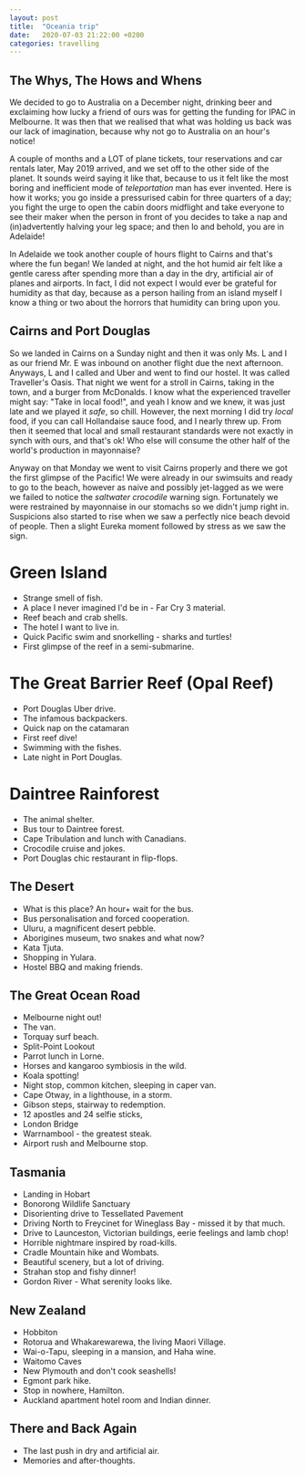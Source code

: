```yaml
---
layout: post
title:  "Oceania trip"
date:   2020-07-03 21:22:00 +0200
categories: travelling
---
```


## The Whys, The Hows and Whens

We decided to go to Australia on a December night, drinking beer and exclaiming how lucky a friend of ours was for getting the funding for IPAC in Melbourne. It was then that we realised that what was holding us back was our lack of imagination, because why not go to Australia on an hour's notice!

A couple of months and a LOT of plane tickets, tour reservations and car rentals later, May 2019 arrived, and we set off to the other side of the planet. It sounds weird saying it like that, because to us it felt like the most boring and inefficient mode of *teleportation* man has ever invented. Here is how it works; you go inside a pressurised cabin for three quarters of a day; you fight the urge to open the cabin doors midflight and take everyone to see their maker when the person in front of you decides to take a nap and (in)advertently halving your leg space; and then lo and behold, you are in Adelaide!

In Adelaide we took another couple of hours flight to Cairns and that's where the fun began! We landed at night, and the hot humid air felt like a gentle caress after spending more than a day in the dry, artificial air of planes and airports. In fact, I did not expect I would ever be grateful for humidity as that day, because as a person hailing from an island myself I know a thing or two about the horrors that humidity can bring upon you.

## Cairns and Port Douglas
So we landed in Cairns on a Sunday night and then it was only Ms. L and I as our friend Mr. E was inbound on another flight due the next afternoon. Anyways, L and I called and Uber and went to find our hostel. It was called Traveller's Oasis. That night we went for a stroll in Cairns, taking in the town, and a burger from McDonalds. I know what the experienced traveller might say: "Take in local food!", and yeah I know and we knew, it was just late and we played it *safe*, so chill. However, the next morning I did try *local* food, if you can call Hollandaise sauce food, and I nearly threw up. From then it seemed that local and small restaurant standards were not exactly in synch with ours, and that's ok! Who else will consume the other half of the world's production in mayonnaise?

Anyway on that Monday we went to visit Cairns properly and there we got the first glimpse of the Pacific! We were already in our swimsuits and ready to go to the beach, however as naive and possibly jet-lagged as we were we failed to notice the *saltwater crocodile* warning sign. Fortunately we were restrained by mayonnaise in our stomachs so we didn't jump right in. Suspicions also started to rise when we saw a perfectly nice beach devoid of people. Then a slight Eureka moment followed by stress as we saw the sign.

# Green Island
* Strange smell of fish.
* A place I never imagined I'd be in - Far Cry 3 material.
* Reef beach and crab shells.
* The hotel I want to live in.
* Quick Pacific swim and snorkelling - sharks and turtles!
* First glimpse of the reef in a semi-submarine.

# The Great Barrier Reef (Opal Reef)
* Port Douglas Uber drive.
* The infamous backpackers.
* Quick nap on the catamaran
* First reef dive!
* Swimming with the fishes.
* Late night in Port Douglas.

# Daintree Rainforest
* The animal shelter.
* Bus tour to Daintree forest.
* Cape Tribulation and lunch with Canadians.
* Crocodile cruise and jokes.
* Port Douglas chic restaurant in flip-flops.

## The Desert
* What is this place? An hour+ wait for the bus.
* Bus personalisation and forced cooperation.
* Uluru, a magnificent desert pebble.
* Aborigines museum, two snakes and what now?
* Kata Tjuta.
* Shopping in Yulara.
* Hostel BBQ and making friends.

## The Great Ocean Road
* Melbourne night out!
* The van.
* Torquay surf beach.
* Split-Point Lookout
* Parrot lunch in Lorne.
* Horses and kangaroo symbiosis in the wild.
* Koala spotting!
* Night stop, common kitchen, sleeping in caper van.
* Cape Otway, in a lighthouse, in a storm.
* Gibson steps, stairway to redemption.
* 12 apostles and 24 selfie sticks,
* London Bridge
* Warrnambool - the greatest steak.
* Airport rush and Melbourne stop.

## Tasmania
* Landing in Hobart
* Bonorong Wildlife Sanctuary
* Disorienting drive to Tessellated Pavement
* Driving North to Freycinet for Wineglass Bay - missed it by that much.
* Drive to Launceston, Victorian buildings, eerie feelings and lamb chop!
* Horrible nightmare inspired by road-kills.
* Cradle Mountain hike and Wombats.
* Beautiful scenery, but a lot of driving.
* Strahan stop and fishy dinner!
* Gordon River - What serenity looks like.

## New Zealand
* Hobbiton
* Rotorua and Whakarewarewa, the living Maori Village.
* Wai-o-Tapu, sleeping in a mansion, and Haha wine.
* Waitomo Caves
* New Plymouth and don't cook seashells!
* Egmont park hike.
* Stop in nowhere, Hamilton.
* Auckland apartment hotel room and Indian dinner.

## There and Back Again
* The last push in dry and artificial air.
* Memories and after-thoughts.
